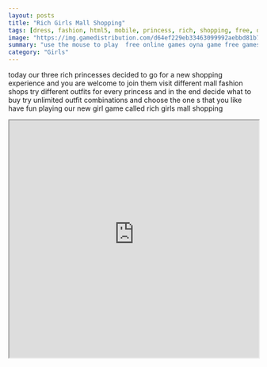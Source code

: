 ```yaml
---
layout: posts
title: "Rich Girls Mall Shopping"
tags: [dress, fashion, html5, mobile, princess, rich, shopping, free, online, games, oyna, game, free, games, play, play, games]
image: "https://img.gamedistribution.com/d64ef229eb33463099992aebbd81b7eb.jpg"
summary: "use the mouse to play  free online games oyna game free games play play games"
category: "Girls"
---
```


today our three rich princesses decided to go for a new shopping experience and you are welcome to join them visit different mall fashion shops try different outfits for every princess and in the end decide what to buy try unlimited outfit combinations and choose the one s that you like have fun playing our new girl game called rich girls mall shopping

<iframe width="100%" height="480px;" src="https://html5.gamedistribution.com/d64ef229eb33463099992aebbd81b7eb/"></iframe>
